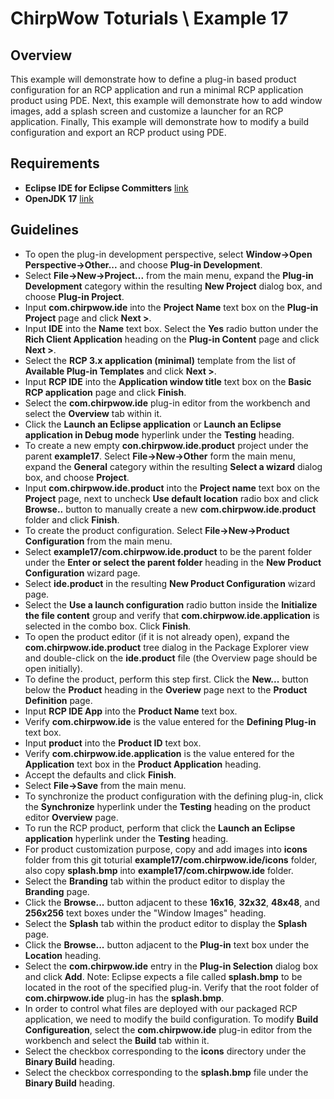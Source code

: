 # ChirpWow Toturials \ Example 17

## Overview
This example will demonstrate how to define a plug-in based product
configuration for an RCP application and run a minimal RCP application product
using PDE. Next, this example will demonstrate how to add window images,
add a splash screen and customize a launcher for an RCP application.
Finally, This example will demonstrate how to modify a build configuration and
export an RCP product using PDE.

## Requirements
* **Eclipse IDE for Eclipse Committers** [link](https://www.eclipse.org/downloads/)
* **OpenJDK 17** [link](https://adoptium.net/)

## Guidelines
* To open the plug-in development perspective, select **Window->Open Perspective->Other...** and choose **Plug-in Development**.
* Select **File->New->Project...** from the main menu, expand the **Plug-in Development** category within the resulting **New Project** dialog box, and choose **Plug-in Project**.
* Input **com.chirpwow.ide** into the **Project Name** text box on the **Plug-in Project** page and click **Next >**.
* Input **IDE** into the **Name** text box. Select the **Yes** radio button under the **Rich Client Application** heading on the **Plug-in Content** page and click **Next >**.
* Select the **RCP 3.x application (minimal)** template from the list of **Available Plug-in Templates** and click **Next >**.
* Input **RCP IDE** into the **Application window title** text box on the **Basic RCP application** page and click **Finish**.
* Select the **com.chirpwow.ide** plug-in editor from the workbench and select the **Overview** tab within it.
* Click the **Launch an Eclipse application** or **Launch an Eclipse application in Debug mode** hyperlink under the **Testing** heading.
* To create a new empty **con.chirpwow.ide.product** project under the parent **example17**. Select **File->New->Other** form the main menu, expand the **General** category within the resulting **Select a wizard** dialog box, and choose **Project**.
* Input **com.chirpwow.ide.product** into the **Project name** text box on the **Project** page, next to uncheck **Use default location** radio box and click **Browse..** button to manually create a new **com.chirpwow.ide.product** folder and click **Finish**.
* To create the product configuration. Select **File->New->Product Configuration** from the main menu.
* Select **example17/com.chirpwow.ide.product** to be the parent folder under the **Enter or select the parent folder** heading in the **New Product Configuration** wizard page.
* Select **ide.product** in the resulting **New Product Configuration** wizard page.
* Select the **Use a launch configuration** radio button inside the **Initialize the file content** group and verify that **com.chirpwow.ide.application** is selected in the combo box. Click **Finish**.
* To open the product editor (if it is not already open), expand the **com.chirpwow.ide.product** tree dialog in the Package Explorer view and double-click on the **ide.product** file (the Overview page should be open initially).
* To define the product, perform this step first. Click the **New...** button below the **Product** heading in the **Overiew** page next to the **Product Definition** page.
* Input **RCP IDE App** into the **Product Name** text box.
* Verify **com.chirpwow.ide** is the value entered for the **Defining Plug-in** text box.
* Input **product** into the **Product ID** text box.
* Verify **com.chirpwow.ide.application** is the value entered for the **Application** text box in the **Product Application** heading.
* Accept the defaults and click **Finish**.
* Select **File->Save** from the main menu.
* To synchronize the product configuration with the defining plug-in, click the **Synchronize** hyperlink under the **Testing** heading on the product editor **Overview** page.
* To run the RCP product, perform that click the **Launch an Eclipse application** hyperlink under the **Testing** heading.
* For product customization purpose, copy and add images into **icons** folder from this git toturial **example17/com.chirpwow.ide/icons** folder, also copy **splash.bmp** into **example17/com.chirpwow.ide** folder.
* Select the **Branding** tab within the product editor to display the **Branding** page.
* Click the **Browse...** button adjacent to these **16x16**, **32x32**, **48x48**, and **256x256** text boxes under the "Window Images" heading.
* Select the **Splash** tab within the product editor to display the **Splash** page.
* Click the **Browse...** button adjacent to the **Plug-in** text box under the **Location** heading.
* Select the **com.chirpwow.ide** entry in the **Plug-in Selection** dialog box and click **Add**. Note: Eclipse expects a file called **splash.bmp** to be located in the root of the specified plug-in. Verify that the root folder of **com.chirpwow.ide** plug-in has the **splash.bmp**.
* In order to control what files are deployed with our packaged RCP application, we need to modify the build configuration. To modify **Build Configureation**, select the **com.chirpwow.ide** plug-in editor from the workbench and select the **Build** tab within it.
* Select the checkbox corresponding to the **icons** directory under the **Binary Build** heading.
* Select the checkbox corresponding to the **splash.bmp** file under the **Binary Build** heading.